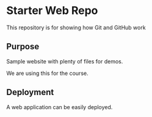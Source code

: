 # Starter Web Repo

This repository is for showing how Git and GitHub work

## Purpose

Sample website with plenty of files for demos.

We are using this for the course.

## Deployment
A web application can be easily deployed.

